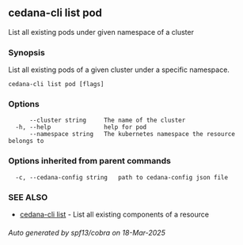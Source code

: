## cedana-cli list pod

List all existing pods under given namespace of a cluster

### Synopsis

List all existing pods of a given cluster under a specific namespace.

```
cedana-cli list pod [flags]
```

### Options

```
      --cluster string     The name of the cluster
  -h, --help               help for pod
      --namespace string   The kubernetes namespace the resource belongs to
```

### Options inherited from parent commands

```
  -c, --cedana-config string   path to cedana-config json file
```

### SEE ALSO

* [cedana-cli list](cedana-cli_list.md)	 - List all existing components of a resource

###### Auto generated by spf13/cobra on 18-Mar-2025
